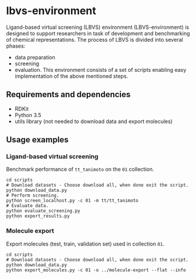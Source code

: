 # lbvs-environment
Ligand-based virtual screening (LBVS) environment (LBVS-environment) is 
designed to support researchers in task of development and benchmarking of 
chemical representations. The process of LBVS is divided into several phases: 
* data preparation
* screening 
* evaluation. 
This environment consists of a set of scripts enabling easy implementation 
of the above mentioned steps.

## Requirements and dependencies
* RDKit
* Python 3.5
* utils library (not needed to download data and export molecules)

## Usage examples 

### Ligand-based virtual screening
Benchmark performance of `tt_tanimoto` on the `01` collection.  

```
cd scripts
# Download datasets - Choose download all, when done exit the script.
python download_data.py
# Perform screening.
python screen_localhost.py -c 01 -m tt/tt_tanimoto
# Evaluate data.
python evaluate_screening.py
python export_results.py
```

### Molecule export
Export molecules (test, train, validation set) used in collection `01`.

```
cd scripts
# Download datasets - Choose download all, when done exit the script.
python download_data.py
python export_molecules.py -c 01 -o ../molecule-export --flat --info
```
